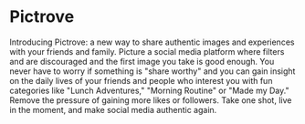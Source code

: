 # Pictrove

Introducing Pictrove: a new way to share authentic images and experiences with your friends and family. Picture a social media platform where filters and are discouraged and the first image you take is good enough. You never have to worry if something is "share worthy" and you can gain insight on the daily lives of your friends and people who interest you with fun categories like "Lunch Adventures," "Morning Routine" or "Made my Day." Remove the pressure of gaining more likes or followers. Take one shot, live in the moment, and make social media authentic again.
